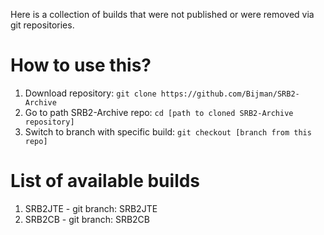 Here is a collection of builds that were not published or were removed via git repositories.

# How to use this?
1. Download repository: `git clone https://github.com/Bijman/SRB2-Archive`
2. Go to path SRB2-Archive repo: `cd [path to cloned SRB2-Archive repository]`
3. Switch to branch with specific build: `git checkout [branch from this repo]`

# List of available builds
1. SRB2JTE - git branch: SRB2JTE
2. SRB2CB - git branch: SRB2CB
